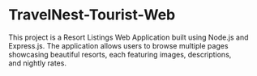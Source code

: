 # TravelNest-Tourist-Web

This project is a Resort Listings Web Application built using Node.js and Express.js. The application allows users to browse multiple pages showcasing beautiful resorts, each featuring images, descriptions, and nightly rates.
